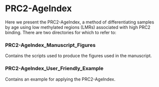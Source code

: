 # PRC2-AgeIndex

Here we present the PRC2-AgeIndex, a method of differentiating samples by age using low methylated regions (LMRs) associated with high PRC2 binding. There are two directories for which to refer to:

### PRC2-AgeIndex_Manuscript_Figures 
Contains the scripts used to produce the figures used in the manuscript.

### PRC2-AgeIndex_User_Friendly_Example 
Contains an example for applying the PRC2-AgeIndex.
